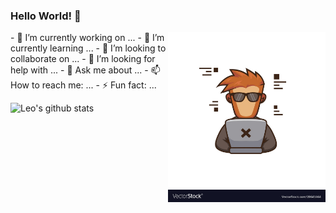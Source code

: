 ### Hello World! 👋
<img align="right" alt="img" src="https://github.com/l1n3rd4/l1n3rd4/blob/main/pics/coder.jpg" width="50%" height="auto" />
<p align="left" width="30%">
- 🔭 I’m currently working on ...
- 🌱 I’m currently learning ...
- 👯 I’m looking to collaborate on ...
- 🤔 I’m looking for help with ...
- 💬 Ask me about ...
- 📫 How to reach me: ...
- ⚡ Fun fact: ...
</p>

![Leo's github stats](https://github-readme-stats.vercel.app/api?username=l1n3rd4&show_icons=true&theme=dracula)
